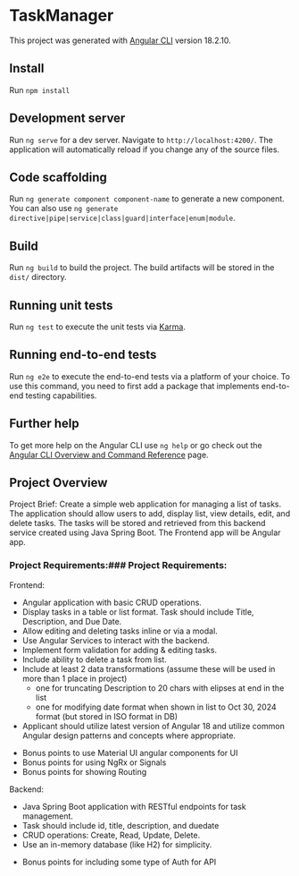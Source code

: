 # TaskManager

This project was generated with [Angular CLI](https://github.com/angular/angular-cli) version 18.2.10.

## Install

Run `npm install`

## Development server

Run `ng serve` for a dev server. Navigate to `http://localhost:4200/`. The application will automatically reload if you change any of the source files.

## Code scaffolding

Run `ng generate component component-name` to generate a new component. You can also use `ng generate directive|pipe|service|class|guard|interface|enum|module`.

## Build

Run `ng build` to build the project. The build artifacts will be stored in the `dist/` directory.

## Running unit tests

Run `ng test` to execute the unit tests via [Karma](https://karma-runner.github.io).

## Running end-to-end tests

Run `ng e2e` to execute the end-to-end tests via a platform of your choice. To use this command, you need to first add a package that implements end-to-end testing capabilities.

## Further help

To get more help on the Angular CLI use `ng help` or go check out the [Angular CLI Overview and Command Reference](https://angular.dev/tools/cli) page.


## Project Overview

Project Brief: Create a simple web application for managing a list of tasks. The application should allow users to add, display list, view details, edit, and delete tasks. The tasks will be stored and retrieved from this backend service created using Java Spring Boot. The Frontend app will be Angular app.

### Project Requirements:### Project Requirements:
Frontend:
- Angular application with basic CRUD operations.
- Display tasks in a table or list format. Task should include Title, Description, and Due Date.
- Allow editing and deleting tasks inline or via a modal.
- Use Angular Services to interact with the backend.
- Implement form validation for adding & editing tasks.
- Include ability to delete a task from list.
- Include at least 2 data transformations (assume these will be used in more than 1 place in project) 
    - one for truncating Description to 20 chars with elipses at end in the list
    - one for modifying date format when shown in list to Oct 30, 2024 format (but stored in ISO format in DB)
- Applicant should utilize latest version of Angular 18 and utilize common Angular design patterns and concepts where appropriate.
* Bonus points to use Material UI angular components for UI 
* Bonus points for using NgRx or Signals 
* Bonus points for showing Routing

Backend:
- Java Spring Boot application with RESTful endpoints for task management.
- Task should include id, title, description, and duedate
- CRUD operations: Create, Read, Update, Delete.
- Use an in-memory database (like H2) for simplicity.
* Bonus points for including some type of Auth for API 

